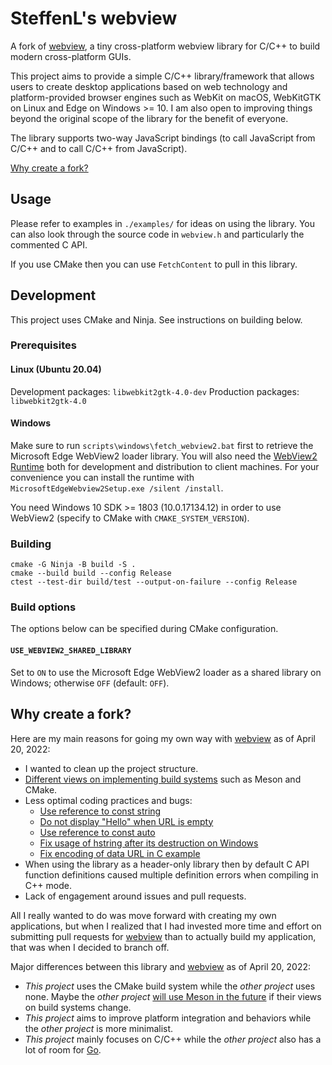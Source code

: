 # SteffenL's webview

A fork of [webview](https://github.com/webview/webview), a tiny cross-platform webview library for C/C++ to build modern cross-platform GUIs.

This project aims to provide a simple C/C++ library/framework that allows users to create desktop applications based on web technology and platform-provided browser engines such as WebKit on macOS, WebKitGTK on Linux and Edge on Windows >= 10. I am also open to improving things beyond the original scope of the library for the benefit of everyone.

The library supports two-way JavaScript bindings (to call JavaScript from C/C++ and to call C/C++ from JavaScript).

[Why create a fork?](#why-create-a-fork)

## Usage

Please refer to examples in `./examples/` for ideas on using the library. You can also look through the source code in `webview.h` and particularly the commented C API.

If you use CMake then you can use `FetchContent` to pull in this library.

## Development

This project uses CMake and Ninja. See instructions on building below.

### Prerequisites

#### Linux (Ubuntu 20.04)

Development packages: `libwebkit2gtk-4.0-dev`
Production packages: `libwebkit2gtk-4.0`

#### Windows

Make sure to run `scripts\windows\fetch_webview2.bat` first to retrieve the Microsoft Edge WebView2 loader library. You will also need the [WebView2 Runtime](https://go.microsoft.com/fwlink/p/?LinkId=2124703) both for development and distribution to client machines. For your convenience you can install the runtime with `MicrosoftEdgeWebview2Setup.exe /silent /install`.

You need Windows 10 SDK >= 1803 (10.0.17134.12) in order to use WebView2 (specify to CMake with `CMAKE_SYSTEM_VERSION`).

### Building

```
cmake -G Ninja -B build -S .
cmake --build build --config Release
ctest --test-dir build/test --output-on-failure --config Release
```

### Build options

The options below can be specified during CMake configuration.

#### `USE_WEBVIEW2_SHARED_LIBRARY`

Set to `ON` to use the Microsoft Edge WebView2 loader as a shared library on Windows; otherwise `OFF` (default: `OFF`).

## Why create a fork?

Here are my main reasons for going my own way with [webview](https://github.com/webview/webview) as of April 20, 2022:

* I wanted to clean up the project structure.
* [Different views on implementing build systems](https://github.com/webview/webview/pull/699) such as Meson and CMake.
* Less optimal coding practices and bugs:
  * [Use reference to const string](https://github.com/webview/webview/pull/712)
  * [Do not display "Hello" when URL is empty](https://github.com/webview/webview/pull/713)
  * [Use reference to const auto](https://github.com/webview/webview/pull/715)
  * [Fix usage of hstring after its destruction on Windows](https://github.com/webview/webview/pull/716)
  * [Fix encoding of data URL in C example](https://github.com/webview/webview/pull/718)
* When using the library as a header-only library then by default C API function definitions caused multiple definition errors when compiling in C++ mode.
* Lack of engagement around issues and pull requests.

All I really wanted to do was move forward with creating my own applications, but when I realized that I had invested more time and effort on submitting pull requests for [webview](https://github.com/webview/webview) than to actually build my application, that was when I decided to branch off.

Major differences between this library and [webview](https://github.com/webview/webview) as of April 20, 2022:

* *This project* uses the CMake build system while the *other project* uses none. Maybe the *other project* [will use Meson in the future](https://github.com/webview/webview/pull/699) if their views on build systems change.
* *This project* aims to improve platform integration and behaviors while the *other project* is more minimalist.
* *This project* mainly focuses on C/C++ while the *other project* also has a lot of room for [Go](https://go.dev/).
